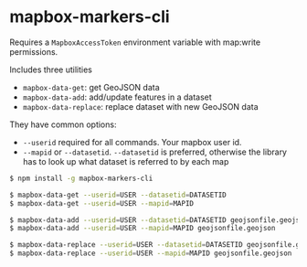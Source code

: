 # mapbox-markers-cli

Requires a `MapboxAccessToken` environment variable with map:write permissions.

Includes three utilities

* `mapbox-data-get`: get GeoJSON data
* `mapbox-data-add`: add/update features in a dataset
* `mapbox-data-replace`: replace dataset with new GeoJSON data

They have common options:

* `--userid` required for all commands. Your mapbox user id.
* `--mapid` or `--datasetid`. `--datasetid` is preferred, otherwise the library
  has to look up what dataset is referred to by each map

```sh
$ npm install -g mapbox-markers-cli

$ mapbox-data-get --userid=USER --datasetid=DATASETID
$ mapbox-data-get --userid=USER --mapid=MAPID

$ mapbox-data-add --userid=USER --datasetid=DATASETID geojsonfile.geojson
$ mapbox-data-add --userid=USER --mapid=MAPID geojsonfile.geojson

$ mapbox-data-replace --userid=USER --datasetid=DATASETID geojsonfile.geojson
$ mapbox-data-replace --userid=USER --mapid=MAPID geojsonfile.geojson
```
